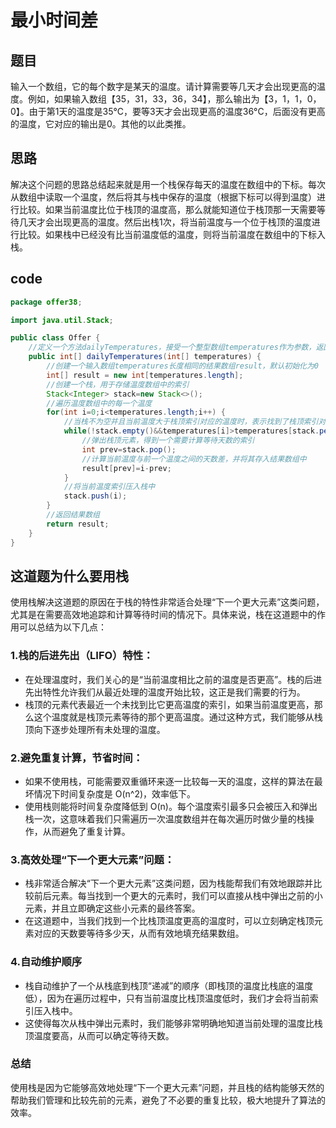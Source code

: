 # 最小时间差
## 题目
输入一个数组，它的每个数字是某天的温度。请计算需要等几天才会出现更高的温度。例如，如果输入数组【35，31，33，36，34】，那么输出为【3，1，1，0，0】。由于第1天的温度是35°C，要等3天才会出现更高的温度36°C，后面没有更高的温度，它对应的输出是0。其他的以此类推。
## 思路
解决这个问题的思路总结起来就是用一个栈保存每天的温度在数组中的下标。每次从数组中读取一个温度，然后将其与栈中保存的温度（根据下标可以得到温度）进行比较。如果当前温度比位于栈顶的温度高，那么就能知道位于栈顶那一天需要等待几天才会出现更高的温度。然后出栈1次，将当前温度与一个位于栈顶的温度进行比较。如果栈中已经没有比当前温度低的温度，则将当前温度在数组中的下标入栈。
## code
```java
package offer38;

import java.util.Stack;

public class Offer {
	//定义一个方法dailyTemperatures，接受一个整型数组temperatures作为参数，返回一个整型数组
	public int[] dailyTemperatures(int[] temperatures) {
		//创建一个输入数组temperatures长度相同的结果数组result，默认初始化为0
		int[] result = new int[temperatures.length];
		//创建一个栈，用于存储温度数组中的索引
		Stack<Integer> stack=new Stack<>();
		//遍历温度数组中的每一个温度
		for(int i=0;i<temperatures.length;i++) {
			//当栈不为空并且当前温度大于栈顶索引对应的温度时，表示找到了栈顶索引对应的那一天的下一个更暖和的日子
			while(!stack.empty()&&temperatures[i]>temperatures[stack.peek()]) {
				//弹出栈顶元素，得到一个需要计算等待天数的索引
				int prev=stack.pop();
				//计算当前温度与前一个温度之间的天数差，并将其存入结果数组中
				result[prev]=i-prev;
			}
			//将当前温度索引压入栈中
			stack.push(i);
		}
		//返回结果数组
		return result;
	}
}
```
## 这道题为什么要用栈
使用栈解决这道题的原因在于栈的特性非常适合处理“下一个更大元素”这类问题，尤其是在需要高效地追踪和计算等待时间的情况下。具体来说，栈在这道题中的作用可以总结为以下几点：
### 1.栈的后进先出（LIFO）特性：
* 在处理温度时，我们关心的是“当前温度相比之前的温度是否更高”。栈的后进先出特性允许我们从最近处理的温度开始比较，这正是我们需要的行为。
* 栈顶的元素代表最近一个未找到比它更高温度的索引，如果当前温度更高，那么这个温度就是栈顶元素等待的那个更高温度。通过这种方式，我们能够从栈顶向下逐步处理所有未处理的温度。  
### 2.避免重复计算，节省时间：
* 如果不使用栈，可能需要双重循环来逐一比较每一天的温度，这样的算法在最坏情况下时间复杂度是 O(n^2)，效率低下。  
* 使用栈则能将时间复杂度降低到 O(n)。每个温度索引最多只会被压入和弹出栈一次，这意味着我们只需遍历一次温度数组并在每次遍历时做少量的栈操作，从而避免了重复计算。
### 3.高效处理“下一个更大元素”问题：
* 栈非常适合解决“下一个更大元素”这类问题，因为栈能帮我们有效地跟踪并比较前后元素。每当找到一个更大的元素时，我们可以直接从栈中弹出之前的小元素，并且立即确定这些小元素的最终答案。  
* 在这道题中，当我们找到一个比栈顶温度更高的温度时，可以立刻确定栈顶元素对应的天数要等待多少天，从而有效地填充结果数组。 
### 4.自动维护顺序
* 栈自动维护了一个从栈底到栈顶“递减”的顺序（即栈顶的温度比栈底的温度低），因为在遍历过程中，只有当前温度比栈顶温度低时，我们才会将当前索引压入栈中。
* 这使得每次从栈中弹出元素时，我们能够非常明确地知道当前处理的温度比栈顶温度要高，从而可以确定等待天数。
### 总结
使用栈是因为它能够高效地处理“下一个更大元素”问题，并且栈的结构能够天然的帮助我们管理和比较先前的元素，避免了不必要的重复比较，极大地提升了算法的效率。





